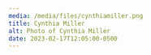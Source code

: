 ```yaml
---
media: /media/files/cynthiamiller.png
title: Cynthia Miller
alt: Photo of Cynthia Miller
date: 2023-02-17T12:05:00-0500
---
```

